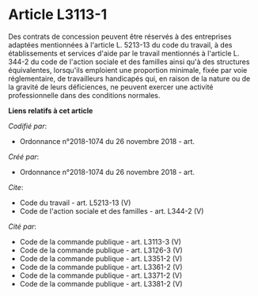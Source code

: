 # Article L3113-1

Des contrats de concession peuvent être réservés à des entreprises adaptées mentionnées à l'article L. 5213-13 du code du
travail, à des établissements et services d'aide par le travail mentionnés à l'article L. 344-2 du code de l'action sociale
et des familles ainsi qu'à des structures équivalentes, lorsqu'ils emploient une proportion minimale, fixée par voie
réglementaire, de travailleurs handicapés qui, en raison de la nature ou de la gravité de leurs déficiences, ne peuvent
exercer une activité professionnelle dans des conditions normales.

**Liens relatifs à cet article**

_Codifié par_:

  - Ordonnance n°2018-1074 du 26 novembre 2018 - art.

_Créé par_:

  - Ordonnance n°2018-1074 du 26 novembre 2018 - art.

_Cite_:

  - Code du travail - art. L5213-13 (V)
  - Code de l'action sociale et des familles - art. L344-2 (V)

_Cité par_:

  - Code de la commande publique - art. L3113-3 (V)
  - Code de la commande publique - art. L3126-3 (V)
  - Code de la commande publique - art. L3351-2 (V)
  - Code de la commande publique - art. L3361-2 (V)
  - Code de la commande publique - art. L3371-2 (V)
  - Code de la commande publique - art. L3381-2 (V)
